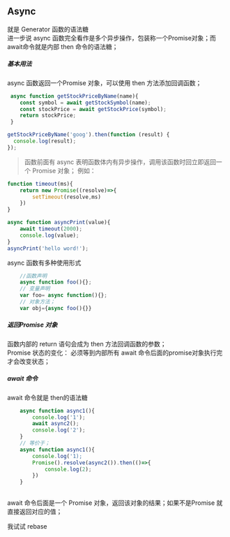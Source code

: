 ## Async
就是 Generator 函数的语法糖   
进一步说 async 函数完全看作是多个异步操作，包装称一个Promise对象；而await命令就是内部 then 命令的语法糖；

##### 基本用法
async 函数返回一个Promise 对象，可以使用 then 方法添加回调函数；
```javascript
 async function getStockPriceByName(name){
    const symbol = await getStockSymbol(name);
    const stockPrice = await getStockPrice(symbol);
    return stockPrice;
 }

getStockPriceByName('goog').then(function (result) {
  console.log(result);
});
```
> 函数前面有 async 表明函数体内有异步操作，调用该函数时回立即返回一个 Promise 对象；
例如：
```javascript
function timeout(ms){
    return new Promise((resolve)=>{
        setTimeout(resolve,ms)
    })
}

async function asyncPrint(value){
    await timeout(2000);
    console.log(value);
}
asyncPrint('hello word!');

```
async 函数有多种使用形式
```javascript
    //函数声明
    async function foo(){};
    // 变量声明
    var foo= async function(){};
    // 对象方法；
    var obj={async foo(){}}
```
##### 返回Promise 对象
函数内部的 return 语句会成为 then 方法回调函数的参数；  
Promise 状态的变化： 必须等到内部所有 await 命令后面的promise对象执行完 才会改变状态；  

##### await 命令
await 命令就是 then的语法糖   
```javascript
    async function async1(){
        console.log('1');
        await async2();
        console.log('2');
    }
    // 等价于；
    async function async1(){
        console.log('1);
        Promise().resolve(async2()).then(()=>{
            console.log(2);
        })
    }
    
```
await 命令后面是一个 Promise 对象，返回该对象的结果；如果不是Promise 就直接返回对应的值；  

我试试 rebase

